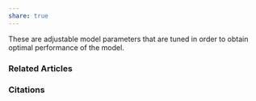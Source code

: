 ```yaml
---
share: true
---
```


These are adjustable model parameters that are tuned in order to obtain optimal performance of the model.

### Related Articles

### Citations
